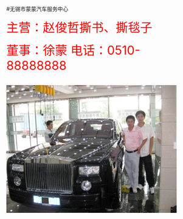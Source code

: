#无锡市蒙蒙汽车服务中心
<html>
<head>
<p><font size="6" color="red" >
主营：赵俊哲撕书、撕毯子
<body  background="bgp2.jpg">
<p>
<font color="red" >
董事：徐蒙
电话：0510-88888888</font> </p>
<p> 
<img src="qiche.jpg"> </p>
</body>
</html>
